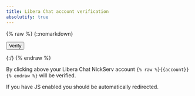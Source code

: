 ```yaml
---
title: Libera Chat account verification
absolutify: true
---
```


{% raw %}
{::nomarkdown}
<!-- markdownlint-disable MD033 -->

<div class="verification">
  <form method="POST" action="{{target}}" id="verification-form">
    <input type="submit" value="Verify">
  </form>
  <script>
    const form = document.getElementById('verification-form')
    form.submit()
  </script>
</div>

{:/}
{% endraw %}

By clicking above your Libera Chat NickServ account
`{% raw %}{{account}}{% endraw %}` will be verified.

If you have JS enabled you should be automatically redirected.
